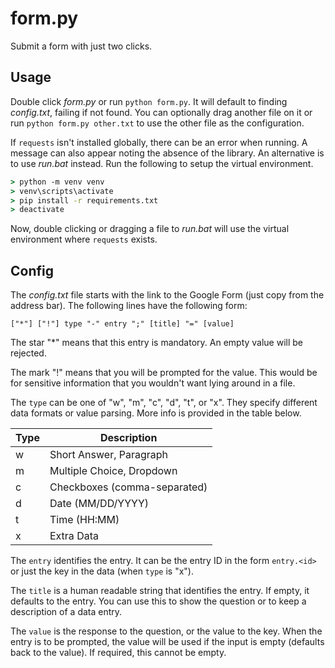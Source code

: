 # form.py

Submit a form with just two clicks.

## Usage

Double click *form.py* or run `python form.py`. It will default to finding *config.txt*, failing if not found. You can optionally drag another file on it or run `python form.py other.txt` to use the other file as the configuration.

If `requests` isn't installed globally, there can be an error when running. A message can also appear noting the absence of the library. An alternative is to use *run.bat* instead. Run the following to setup the virtual environment.

```cmd
> python -m venv venv
> venv\scripts\activate
> pip install -r requirements.txt
> deactivate
```

Now, double clicking or dragging a file to *run.bat* will use the virtual environment where `requests` exists.

## Config

The *config.txt* file starts with the link to the Google Form (just copy from the address bar). The following lines have the following form:

```
["*"] ["!"] type "-" entry ";" [title] "=" [value]
```

The star "\*" means that this entry is mandatory. An empty value will be rejected.

The mark "!" means that you will be prompted for the value. This would be for sensitive information that you wouldn't want lying around in a file.

The `type` can be one of "w", "m", "c", "d", "t", or "x". They specify different data formats or value parsing. More info is provided in the table below.

| Type | Description                  |
|------|------------------------------|
| w    | Short Answer, Paragraph      |
| m    | Multiple Choice, Dropdown    |
| c    | Checkboxes (comma-separated) |
| d    | Date (MM/DD/YYYY)            |
| t    | Time (HH:MM)                 |
| x    | Extra Data                   |

The `entry` identifies the entry. It can be the entry ID in the form `entry.<id>` or just the key in the data (when `type` is "x").

The `title` is a human readable string that identifies the entry. If empty, it defaults to the entry. You can use this to show the question or to keep a description of a data entry.

The `value` is the response to the question, or the value to the key. When the entry is to be prompted, the value will be used if the input is empty (defaults back to the value). If required, this cannot be empty.
